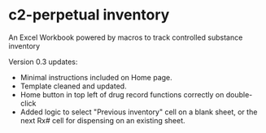 # c2-perpetual inventory
 An Excel Workbook powered by macros to track controlled substance inventory

Version 0.3 updates:
- Minimal instructions included on Home page.
- Template cleaned and updated.
- Home button in top left of drug record functions correctly on double-click
- Added logic to select "Previous inventory" cell on a blank sheet, or the next Rx# cell for dispensing on an existing sheet.
